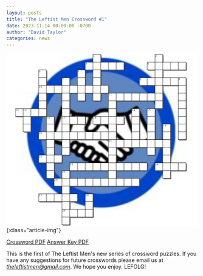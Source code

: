 ```yaml
---
layout: posts
title: "The Leftist Men Crossword #1"
date: 2023-11-14 00:00:00 -0700
author: "David Taylor"
categories: news
---
```


![Crossword Puzzle](/assets/posts/Crossword.png){:class="article-img"}

[Crossword PDF](/assets/crossword/Crossword-1.pdf)
[Answer Key PDF](/assets//crossword/Crossword-1-Answers.pdf)

This is the first of The Leftist Men's new series of crossword puzzles. If you have any suggestions for future crosswords please email us at *theleftistmen@gmail.com*. We hope you enjoy. LEFOLG!